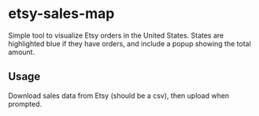 # etsy-sales-map

Simple tool to visualize Etsy orders in the United States. States are highlighted blue if they have orders, and include a popup showing the total amount.

## Usage

Download sales data from Etsy (should be a csv), then upload when prompted.
